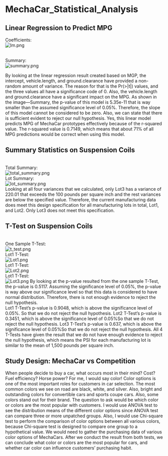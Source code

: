 # MechaCar_Statistical_Analysis

## Linear Regression to Predict MPG
Coefficients:
<br> ![lm.png](images/lm.png)

<br> Summary:
<br> ![summary.png](images/summary.png)

By looking at the linear regression result created based on MGP, the intercept, vehicle.length, and ground.clearance have provided a non-random amount of variance. The reason for that is the Pr(>|t|) values, and the three values all have a significance code of 0. Also, the vehicle.length and ground.clearance have a significant impact on the MPG.
As shown in the image—Summary, the p-value of this model is 5.35e-11 that is way smaller than the assumed significance level of 0.05%. Therefore, the slope of this model cannot be considered to be zero. Also, we can state that there is sufficient evident to reject our null hypothesis. 
Yes, this linear model predicts MPG of MechaCar prototypes effectively because of the r-squared value. The r-squared value is 0.7149, which means that about 71% of all MPG predictions would be correct when using this model.

## Summary Statistics on Suspension Coils
<br> Total Summary:
<br> ![total_summary.png](images/total_summary.png)
<br> Lot Summary:
<br> ![lot_summary.png](images/lot_summary.png)
<br> Looking at all four variances that we calculated, only Lot3 has a variance of 220.01 that exceeds the 100 pounds per square inch and the rest variances are below the specified value. Therefore, the current manufacturing data does meet this design specification for all manufacturing lots in total, Lot1, and Lot2. Only Lot3 does not meet this specification.

## T-Test on Suspension Coils
<br> One Sample T-Test:
<br> ![t_test.png](images/t_test.png)
<br> Lot1 T-Test:
<br> ![Lot1.png](images/Lot1.png)
<br> Lot1 T-Test:
<br> ![Lot2.png](images/Lot2.png)
<br> Lot1 T-Test:
<br> ![Lot3.png](images/Lot3.png)
By looking at the p-value resulted from the one sample T-Test, the p-value is 0.5117. Assuming the significance level of 0.05%, the p-value is way above our significance level so that  this data is considered to have normal distribution. Therefore, there is not enough evidence to reject the null hypothesis.  
Lot1 T-Test’s p-value is 0.9048, which is above the significance level of 0.05%. So that we do not reject the null hypothesis.
Lot2 T-Test’s p-value is 0.3451, which is above the significance level of 0.05%So that we do not reject the null hypothesis.
Lot3 T-Test’s p-value is 0.637, which is above the significance level of 0.05%So that we do not reject the null hypothesis.
All 4 T-Tests have given the result that we do not have enough evidence to reject the null hypothesis, which means the PSI for each manufacturing lot is similar to the mean of 1,500 pounds per square inch.


## Study Design: MechaCar vs Competition
When people decide to buy a car, what occurs most in their mind? Cost? Fuel efficiency? Horse power? For me, I would say color! Color options is one of the most important roles for customers in car selection. The most common colors we see on road are black, white, and silver. Also, bright and outstanding colors for convertible cars and sports coupe cars. Also, some colors stand out for their brand. The question to ask would be which color or colors are the most popular with customers.  I would use ANOVA test to see the distribution means of the different color options since ANOVA test can compare three or more unpatched groups. Also, I would use Chi-square test to perform the comparison of color options between all various colors, because Chi-square test is designed to compare one group to a hypothetical value. We would need to gather the purchasing data of various color options of MechaCars. After we conduct the result from both tests, we can conclude  what color or colors are the most popular for cars, and whether car color can influence customers’ purchasing habit. 